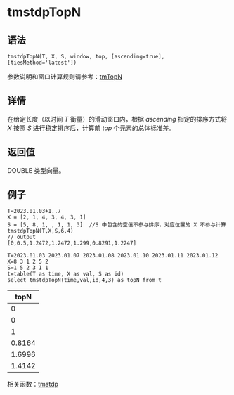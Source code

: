# tmstdpTopN

## 语法

`tmstdpTopN(T, X, S, window, top, [ascending=true],
[tiesMethod='latest'])`

参数说明和窗口计算规则请参考：[tmTopN](../themes/tmTopN.html)

## 详情

在给定长度（以时间 *T* 衡量）的滑动窗口内，根据 *ascending* 指定的排序方式将 *X*
按照 *S* 进行稳定排序后，计算前 *top* 个元素的总体标准差。

## 返回值

DOUBLE 类型向量。

## 例子

```
T=2023.01.03+1..7
X = [2, 1, 4, 3, 4, 3, 1]
S = [5, 8, 1, , 1, 1, 3]  //S 中包含的空值不参与排序，对应位置的 X 不参与计算
tmstdpTopN(T,X,S,6,4)
// output
[0,0.5,1.2472,1.2472,1.299,0.8291,1.2247]

T=2023.01.03 2023.01.07 2023.01.08 2023.01.10 2023.01.11 2023.01.12
X=8 3 1 2 5 2
S=1 5 2 3 1 1
t=table(T as time, X as val, S as id)
select tmstdpTopN(time,val,id,4,3) as topN from t
```

| topN |
| --- |
| 0 |
| 0 |
| 1 |
| 0.8164 |
| 1.6996 |
| 1.4142 |

相关函数：[tmstdp](tmstdp.html)

